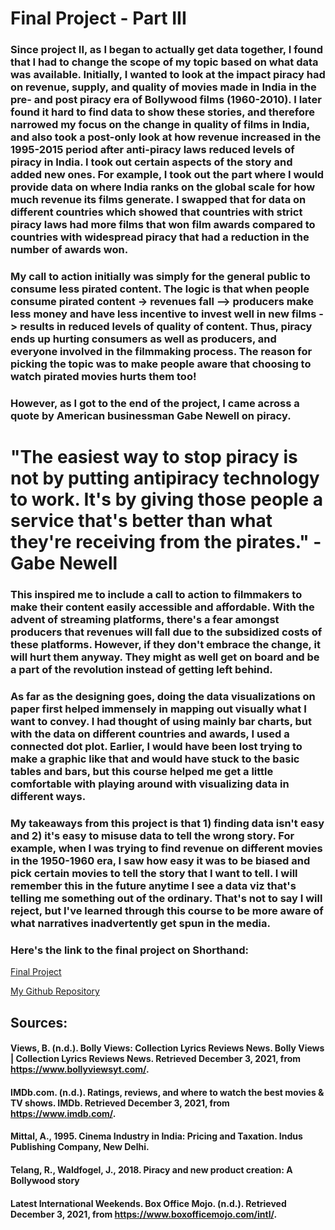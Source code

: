 # Final Project - Part III

### Since project II, as I began to actually get data together, I found that I had to change the scope of my topic based on what data was available. Initially, I wanted to look at the impact piracy had on revenue, supply, and quality of movies made in India in the pre- and post piracy era of Bollywood films (1960-2010). I later found it hard to find data to show these stories, and therefore narrowed my focus on the change in quality of films in India, and also took a post-only look at how revenue increased in the 1995-2015 period after anti-piracy laws reduced levels of piracy in India. I took out certain aspects of the story and added new ones. For example, I took out the part where I would provide data on where India ranks on the global scale for how much revenue its films generate. I swapped that for data on different countries which showed that countries with strict piracy laws had more films that won film awards compared to countries with widespread piracy that had a reduction in the number of awards won. 

### My call to action initially was simply for the general public to consume less pirated content. The logic is that when people consume pirated content -> revenues fall --> producers make less money and have less incentive to invest well in new films -> results in reduced levels of quality of content. Thus, piracy ends up hurting consumers as well as producers, and everyone involved in the filmmaking process. The reason for picking the topic was to make people aware that choosing to watch pirated movies hurts them too! 

### However, as I got to the end of the project, I came across a quote by American businessman Gabe Newell on piracy. 

# "The easiest way to stop piracy is not by putting antipiracy technology to work. It's by giving those people a service that's better than what they're receiving from the pirates." - Gabe Newell

### This inspired me to include a call to action to filmmakers to make their content easily accessible and affordable. With the advent of streaming platforms, there's a fear amongst producers that revenues will fall due to the subsidized costs of these platforms. However, if they don't embrace the change, it will hurt them anyway. They might as well get on board and be a part of the revolution instead of getting left behind. 

### As far as the designing goes, doing the data visualizations on paper first helped immensely in mapping out visually what I want to convey. I had thought of using mainly bar charts, but with the data on different countries and awards, I used a connected dot plot. Earlier, I would have been lost trying to make a graphic like that and would have stuck to the basic tables and bars, but this course helped me get a little comfortable with playing around with visualizing data in different ways. 

### My takeaways from this project is that 1) finding data isn't easy and 2) it's easy to misuse data to tell the wrong story. For example, when I was trying to find revenue on different movies in the 1950-1960 era, I saw how easy it was to be biased and pick certain movies to tell the story that I want to tell. I will remember this in the future anytime I see a data viz that's telling me something out of the ordinary. That's not to say I will reject, but I've learned through this course to be more aware of what narratives inadvertently get spun in the media. 

### Here's the link to the final project on Shorthand: 

[Final Project](https://carnegiemellon.shorthandstories.com/piracy/index.html)

[My Github Repository](https://anjanakankanala.github.io/portfolio/)

## Sources: 

#### Views, B. (n.d.). Bolly Views: Collection Lyrics Reviews News. Bolly Views | Collection Lyrics Reviews News. Retrieved December 3, 2021, from https://www.bollyviewsyt.com/. 
#### IMDb.com. (n.d.). Ratings, reviews, and where to watch the best movies &amp; TV shows. IMDb. Retrieved December 3, 2021, from https://www.imdb.com/. 
#### Mittal, A., 1995. Cinema Industry in India: Pricing and Taxation. Indus Publishing Company, New Delhi.
#### Telang, R., Waldfogel, J., 2018. Piracy and new product creation: A Bollywood story
#### Latest International Weekends. Box Office Mojo. (n.d.). Retrieved December 3, 2021, from https://www.boxofficemojo.com/intl/. 
